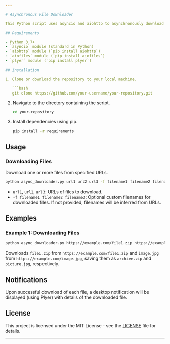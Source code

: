 ```yaml
---

# Asynchronous File Downloader

This Python script uses asyncio and aiohttp to asynchronously download multiple files from specified URLs. It supports custom filenames and displays notifications upon successful downloads using Plyer.

## Requirements

- Python 3.7+
- `asyncio` module (standard in Python)
- `aiohttp` module (`pip install aiohttp`)
- `aiofiles` module (`pip install aiofiles`)
- `plyer` module (`pip install plyer`)

## Installation

1. Clone or download the repository to your local machine.

   ```bash
   git clone https://github.com/your-username/your-repository.git
   ```

2. Navigate to the directory containing the script.

   ```bash
   cd your-repository
   ```

3. Install dependencies using pip.

   ```bash
   pip install -r requirements
   ```

## Usage

### Downloading Files

Download one or more files from specified URLs.

```bash
python async_downloader.py url1 url2 url3 -f filename1 filename2 filename3
```

- `url1`, `url2`, `url3`: URLs of files to download.
- `-f filename1 filename2 filename3`: Optional custom filenames for downloaded files. If not provided, filenames will be inferred from URLs.

## Examples

### Example 1: Downloading Files

```bash
python async_downloader.py https://example.com/file1.zip https://example.com/image.jpg -f archive.zip picture.jpg
```

Downloads `file1.zip` from `https://example.com/file1.zip` and `image.jpg` from `https://example.com/image.jpg`, saving them as `archive.zip` and `picture.jpg`, respectively.

## Notifications

Upon successful download of each file, a desktop notification will be displayed (using Plyer) with details of the downloaded file.

## License

This project is licensed under the MIT License - see the [LICENSE](LICENSE) file for details.

---
```

